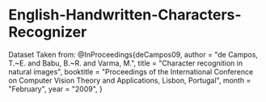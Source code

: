 # English-Handwritten-Characters-Recognizer







Dataset Taken from:
  @InProceedings{deCampos09,
  author    = "de Campos, T.~E. and Babu, B.~R. and Varma, M.",
  title     = "Character recognition in natural images",
  booktitle = "Proceedings of the International Conference on Computer
  Vision Theory and Applications, Lisbon, Portugal",
  month     = "February",
  year      = "2009",
}
